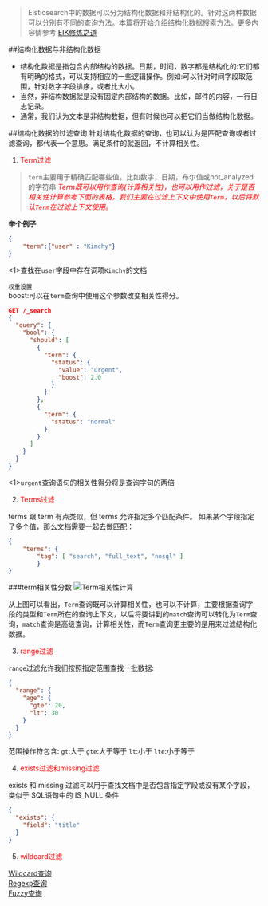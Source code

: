 >Elsticsearch中的数据可以分为结构化数据和非结构化的。针对这两种数据可以分别有不同的查询方法。本篇将开始介绍结构化数据搜索方法。更多内容情参考:<a href="">EIK修炼之道</a>

##结构化数据与非结构化数据
- 结构化数据是指包含内部结构的数据。日期，时间，数字都是结构化的:它们都有明确的格式，可以支持相应的一些逻辑操作。例如:可以针对时间字段取范围，针对数字字段排序，或者比大小。  
- 当然，非结构数据就是没有固定内部结构的数据。比如，邮件的内容，一行日志记录。  
- 通常，我们认为文本是非结构数据，但有时候也可以把它们当做结构化数据。  

##结构化数据的过滤查询
针对结构化数据的查询，也可以认为是匹配查询或者过滤查询，都代表一个意思。满足条件的就返回，不计算相关性。  
1. <span style="color:red">Term过滤</p>  
>`term`主要用于精确匹配哪些值，比如数字，日期，布尔值或not_analyzed的字符串
<cite style="color:red">Term既可以用作查询(计算相关性)，也可以用作过滤，关于是否相关性计算参考下面的表格，我们主要在过滤上下文中使用`Term`，以后将默认`Term`在过滤上下文使用。</cite>

**举个例子**
```json
{
    "term":{"user" : "Kimchy"}
}
```

<1>查找在`user`字段中存在词项`Kimchy`的文档

<code>权重设置</code>  
boost:可以在`term`查询中使用这个参数改变相关性得分。
```json
GET /_search
{
  "query": {
    "bool": {
      "should": [
        {
          "term": {
            "status": {
              "value": "urgent",
              "boost": 2.0 
            }
          }
        },
        {
          "term": {
            "status": "normal" 
          }
        }
      ]
    }
  }
}
```

<1>`urgent`查询语句的相关性得分将是查询字句的两倍
     

2. <p style="color:red">Terms过滤</p>
terms 跟 term 有点类似，但 terms 允许指定多个匹配条件。 如果某个字段指定了多个值，那么文档需要一起去做匹配：
```json
{
    "terms": {
        "tag": [ "search", "full_text", "nosql" ]
        }
}
```

###term相关性分数
![Term相关性计算](file:///C:\Users\\chenqi\\Desktop\\Elasticsearch\\Elasticsearch图片\\Term相关性计算.png)

从上图可以看出，`Term`查询既可以计算相关性，也可以不计算，主要根据查询字段的类型和`Term`所在的查询上下文，以后将要讲到的`match`查询可以转化为`Term`查询，`match`查询是高级查询，计算相关性，而`Term`查询更主要的是用来过滤结构化数据。  

3. <p style="color:red">range过滤</p>
`range`过滤允许我们按照指定范围查找一批数据:  
```json
{
  "range": {
    "age": {
      "gte": 20,
      "lt": 30
    }
  }
}
```

范围操作符包含:
`gt`:大于
`gte`:大于等于
`lt`:小于
`lte`:小于等于

4. <p style="color:red">exists过滤和missing过滤</p>
exists 和 missing 过滤可以用于查找文档中是否包含指定字段或没有某个字段，类似于
SQL语句中的 IS_NULL 条件
```json
{
  "exists": {
    "field": "title"
  }
}
```

5. <p style="color:red">wildcard过滤</p>

<a href="">Wildcard查询</a>  
<a href="">Regexp查询</a>  
<a href="">Fuzzy查询</a>  